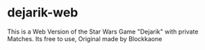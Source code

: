 # dejarik-web

This is a Web Version of the Star Wars Game "Dejarik" with private Matches.
Its free to use, Original made by Blockkaone
